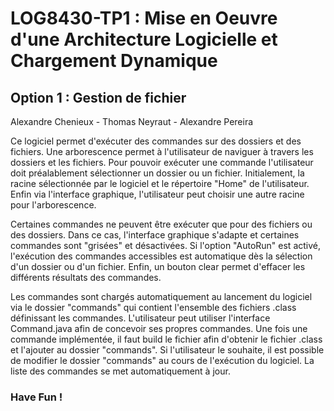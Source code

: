 # LOG8430-TP1 : Mise en Oeuvre d'une Architecture Logicielle et Chargement Dynamique
## Option 1 : Gestion de fichier
Alexandre Chenieux - Thomas Neyraut - Alexandre Pereira

Ce logiciel permet d'exécuter des commandes sur des dossiers et des fichiers. Une arborescence permet à l'utilisateur de naviguer à travers les dossiers et les fichiers. Pour pouvoir exécuter une commande l'utilisateur doit préalablement sélectionner un dossier ou un fichier. Initialement, la racine sélectionnée par le logiciel et le répertoire "Home" de l'utilisateur. Enfin via l'interface graphique, l'utilisateur peut choisir une autre racine pour l'arborescence.

Certaines commandes ne peuvent être exécuter que pour des fichiers ou des dossiers. Dans ce cas, l'interface graphique s'adapte et certaines commandes sont "grisées" et désactivées. Si l'option "AutoRun" est activé, l'exécution des commandes accessibles est automatique dès la sélection d'un dossier ou d'un fichier. Enfin, un bouton clear permet d'effacer les différents résultats des commandes.

Les commandes sont chargés automatiquement au lancement du logiciel via le dossier "commands" qui contient l'ensemble des fichiers .class définissant les commandes. L'utilisateur peut utiliser l'interface Command.java afin de concevoir ses propres commandes. Une fois une commande implémentée, il faut build le fichier afin d'obtenir le fichier .class et l'ajouter au dossier "commands". Si l'utilisateur le souhaite, il est possible de modifier le dossier "commands" au cours de l'exécution du logiciel. La liste des commandes se met automatiquement à jour.

### Have Fun !
